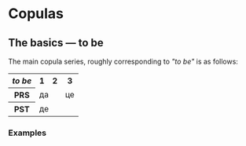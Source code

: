 # Copulas

## The basics — to be

The main copula series, roughly corresponding to *"to be"* is as follows:

<table class="c-t">
    <tr>
        <th><em>to be</em></th>
        <th>1</th>
        <th>2</th>
        <th>3</th>
    </tr>
    <tr>
        <th>PRS</th>
        <td colspan="2"><Word>да<template #content> I/you/we</template></Word></td>
        <td><Word>це<template #content>he/she/it/they</template></Word></td>
    </tr>
        <tr>
        <th>PST</th>
        <td colspan="3">де</td>
    </tr>
</table>

### Examples

